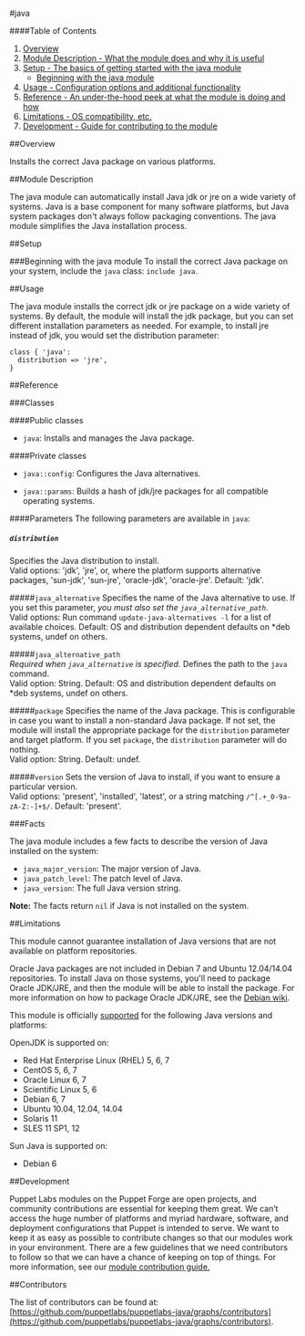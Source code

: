 #java

####Table of Contents

1. [Overview](#overview)
2. [Module Description - What the module does and why it is useful](#module-description)
3. [Setup - The basics of getting started with the java module](#setup)
    * [Beginning with the java module](#beginning-with-the-java-module)
4. [Usage - Configuration options and additional functionality](#usage)
5. [Reference - An under-the-hood peek at what the module is doing and how](#reference)
6. [Limitations - OS compatibility, etc.](#limitations)
7. [Development - Guide for contributing to the module](#development)

##Overview

Installs the correct Java package on various platforms. 

##Module Description

The java module can automatically install Java jdk or jre on a wide variety of systems. Java is a base component for many software platforms, but Java system packages don't always follow packaging conventions. The java module simplifies the Java installation process.

##Setup

###Beginning with the java module
To install the correct Java package on your system, include the `java` class: `include java`.

##Usage

The java module installs the correct jdk or jre package on a wide variety of systems. By default, the module will install the jdk package, but you can set different installation parameters as needed. For example, to install jre instead of jdk, you would set the distribution parameter:

~~~
class { 'java':
  distribution => 'jre',
}
~~~

##Reference

###Classes

####Public classes

* `java`: Installs and manages the Java package.

####Private classes

* `java::config`: Configures the Java alternatives.

* `java::params`: Builds a hash of jdk/jre packages for all compatible operating systems. 

####Parameters
The following parameters are available in `java`:

##### `distribution`
Specifies the Java distribution to install.  
Valid options:  'jdk', 'jre', or, where the platform supports alternative packages, 'sun-jdk', 'sun-jre', 'oracle-jdk', 'oracle-jre'. Default: 'jdk'.

#####`java_alternative`
Specifies the name of the Java alternative to use. If you set this parameter, *you must also set the `java_alternative_path`.*  
Valid options: Run command `update-java-alternatives -l` for a list of available choices. Default: OS and distribution dependent defaults on *deb systems, undef on others.

#####`java_alternative_path`  
*Required when `java_alternative` is specified.* Defines the path to the `java` command.  
Valid option: String. Default: OS and distribution dependent defaults on *deb systems, undef on others.

#####`package`
Specifies the name of the Java package. This is configurable in case you want to install a non-standard Java package. If not set, the module will install the appropriate package for the `distribution` parameter and target platform. If you set `package`, the `distribution` parameter will do nothing.  
Valid option: String. Default: undef. 

#####`version`
Sets the version of Java to install, if you want to ensure a particular version.  
Valid options: 'present', 'installed', 'latest', or a string matching `/^[.+_0-9a-zA-Z:-]+$/`. Default: 'present'.


###Facts

The java module includes a few facts to describe the version of Java installed on the system:

* `java_major_version`: The major version of Java.
* `java_patch_level`: The patch level of Java.
* `java_version`: The full Java version string.

**Note:** The facts return `nil` if Java is not installed on the system.

##Limitations

This module cannot guarantee installation of Java versions that are not available on  platform repositories. 

Oracle Java packages are not included in Debian 7 and Ubuntu 12.04/14.04 repositories. To install Java on those systems, you'll need to package Oracle JDK/JRE, and then the module will be able to install the package. For more information on how to package Oracle JDK/JRE, see the [Debian wiki](http://wiki.debian.org/JavaPackage).

This module is officially [supported](https://forge.puppetlabs.com/supported) for the following Java versions and platforms:

OpenJDK is supported on:  

* Red Hat Enterprise Linux (RHEL) 5, 6, 7
* CentOS 5, 6, 7
* Oracle Linux 6, 7
* Scientific Linux 5, 6
* Debian 6, 7
* Ubuntu 10.04, 12.04, 14.04
* Solaris 11
* SLES 11 SP1, 12 

Sun Java is supported on:  

* Debian 6

##Development

Puppet Labs modules on the Puppet Forge are open projects, and community contributions are essential for keeping them great. We can’t access the huge number of platforms and myriad hardware, software, and deployment configurations that Puppet is intended to serve. We want to keep it as easy as possible to contribute changes so that our modules work in your environment. There are a few guidelines that we need contributors to follow so that we can have a chance of keeping on top of things. For more information, see our [module contribution guide.](https://docs.puppetlabs.com/forge/contributing.html)

##Contributors

The list of contributors can be found at: [https://github.com/puppetlabs/puppetlabs-java/graphs/contributors](https://github.com/puppetlabs/puppetlabs-java/graphs/contributors).
